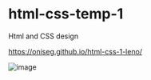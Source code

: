 # html-css-temp-1
Html and CSS design  


https://oniseg.github.io/html-css-1-leno/

![image](https://user-images.githubusercontent.com/35266228/207605176-0bcd80e3-4bd7-4c66-9bab-7fd2d1b94ea0.png)
